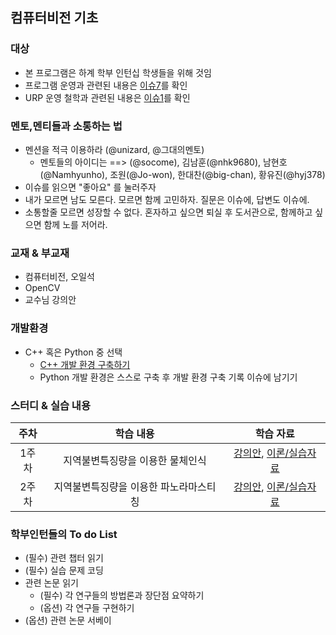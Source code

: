 

  
## 컴퓨터비전 기초 

### 대상
- 본 프로그램은 하계 학부 인턴십 학생들을 위해 것임
- 프로그램 운영과 관련된 내용은 [이슈7](https://github.com/sejong-rcv/2019.Summer.Intern/issues/7)를 확인
- URP 운영 철학과 관련된 내용은 [이슈1](https://github.com/sejong-rcv/2019.Summer.Intern/issues/1)를 확인

### 멘토,멘티들과 소통하는 법
- 멘션을 적극 이용하라 (@unizard, @그대의멘토) 
  - 멘토들의 아이디는 ==> (@socome), 김남훈(@nhk9680), 남현호(@Namhyunho), 조원(@Jo-won), 한대찬(@big-chan), 황유진(@hyj378)
- 이슈를 읽으면 "좋아요" 를 눌러주자 
- 내가 모르면 남도 모른다. 모르면 함께 고민하자. 질문은 이슈에, 답변도 이슈에.
- 소통할줄 모르면 성장할 수 없다. 혼자하고 싶으면 퇴실 후 도서관으로, 함께하고 싶으면 함께 노를 저어라.

### 교재 & 부교재
- 컴퓨터비전, 오일석
- OpenCV
- 교수님 강의안

### 개발환경
- C++ 혹은 Python 중 선택
  - [C++ 개발 환경 구축하기](https://github.com/sejong-rcv/VisualRecognition/blob/master/1%EC%A3%BC%EC%B0%A8-%EA%B0%9C%EB%B0%9C%ED%99%98%EA%B2%BD%EA%B5%AC%EC%B6%95.pdf)
  - Python 개발 환경은 스스로 구축 후 개발 환경 구축 기록 이슈에 남기기

### 스터디 & 실습 내용

| 주차 | 학습 내용 | 학습 자료 |
|:--:|:--:|:--:|
| 1주차 | 지역불변특징량을 이용한 물체인식 | [강의안](https://www.dropbox.com/s/nixwm5t9s11vwej/CVOR.pdf?dl=0), [이론/실습자료](https://github.com/sejong-rcv/2019.Summer.Intern/issues/3)
| 2주차 | 지역불변특징량을 이용한 파노라마스티칭 | [강의안](https://www.dropbox.com/s/nixwm5t9s11vwej/CVOR.pdf?dl=0), [이론/실습자료](https://github.com/sejong-rcv/2019.Summer.Intern/issues/4)

###  학부인턴들의 To do List
- (필수) 관련 챕터 읽기 
- (필수) 실습 문제 코딩
-  관련 논문 읽기 
    - (필수) 각 연구들의 방법론과 장단점 요약하기
    - (옵션) 각 연구들 구현하기
- (옵션) 관련 논문 서베이


